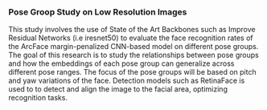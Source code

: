 ### Pose Groop Study on Low Resolution Images 

This study involves the use of State of the Art Backbones such as Improve Residual Networks (i.e iresnet50) to evaluate the face recognition rates of the ArcFace margin-penalized CNN-based model on different pose groups. The goal of this research is to study the relationships between pose groups and how the embeddings of each pose group can generalize across different pose ranges. The focus of the pose groups will be based on pitch and yaw variations of the face. Detection models such as RetinaFace is used to to detect and align the image to the facial area, optimizing recognition tasks. 
